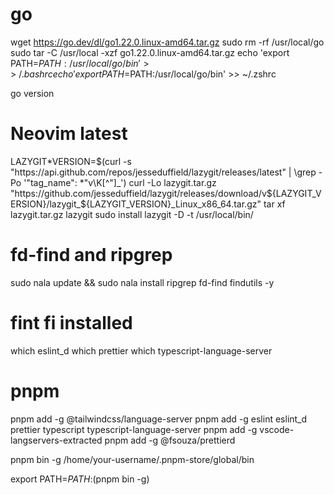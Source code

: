 # go

wget https://go.dev/dl/go1.22.0.linux-amd64.tar.gz
sudo rm -rf /usr/local/go
sudo tar -C /usr/local -xzf go1.22.0.linux-amd64.tar.gz
echo 'export PATH=$PATH:/usr/local/go/bin' >> ~/.bashrc
echo 'export PATH=$PATH:/usr/local/go/bin' >> ~/.zshrc

<!-- TODO: resource-->

go version

# Neovim latest

LAZYGIT*VERSION=$(curl -s "https://api.github.com/repos/jesseduffield/lazygit/releases/latest" | \grep -Po '"tag_name": *"v\K[^"]_')
curl -Lo lazygit.tar.gz "https://github.com/jesseduffield/lazygit/releases/download/v${LAZYGIT_VERSION}/lazygit_${LAZYGIT_VERSION}\_Linux_x86_64.tar.gz"
tar xf lazygit.tar.gz lazygit
sudo install lazygit -D -t /usr/local/bin/

# fd-find and ripgrep

sudo nala update && sudo nala install ripgrep fd-find findutils -y

# fint fi installed

which eslint_d
which prettier
which typescript-language-server

 <!--eslint_d not found-->
 <!--prettier not found-->
 <!--typescript-language-server not found-->

# pnpm

pnpm add -g @tailwindcss/language-server
pnpm add -g eslint eslint_d prettier typescript typescript-language-server
pnpm add -g vscode-langservers-extracted
pnpm add -g @fsouza/prettierd

pnpm bin -g <!-- Y: This will output something like: -->
/home/your-username/.pnpm-store/global/bin

<!-- Y: Add the directory to your $PATH in your shell configuration file (~/.bashrc, ~/.zshrc, etc.):-->

export PATH=$PATH:$(pnpm bin -g)
